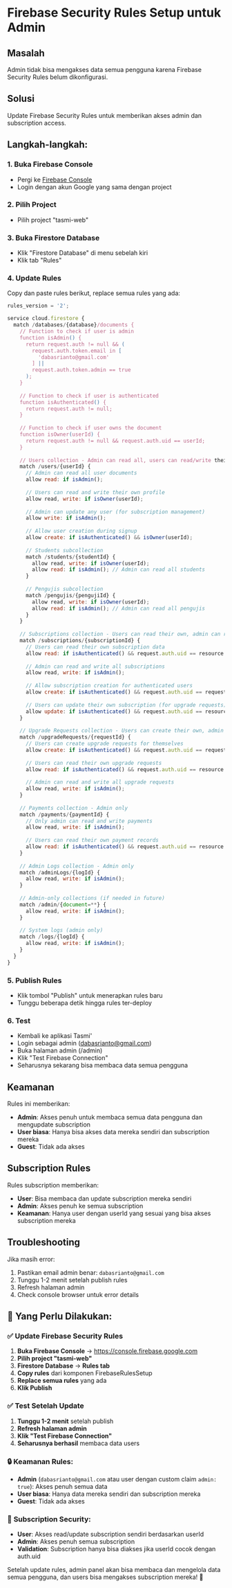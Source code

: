 # Firebase Security Rules Setup untuk Admin

## Masalah
Admin tidak bisa mengakses data semua pengguna karena Firebase Security Rules belum dikonfigurasi.

## Solusi
Update Firebase Security Rules untuk memberikan akses admin dan subscription access.

## Langkah-langkah:

### 1. Buka Firebase Console
- Pergi ke [Firebase Console](https://console.firebase.google.com)
- Login dengan akun Google yang sama dengan project

### 2. Pilih Project
- Pilih project "tasmi-web"

### 3. Buka Firestore Database
- Klik "Firestore Database" di menu sebelah kiri
- Klik tab "Rules"

### 4. Update Rules
Copy dan paste rules berikut, replace semua rules yang ada:

```javascript
rules_version = '2';

service cloud.firestore {
  match /databases/{database}/documents {
    // Function to check if user is admin
    function isAdmin() {
      return request.auth != null && (
        request.auth.token.email in [
          'dabasrianto@gmail.com'
        ] || 
        request.auth.token.admin == true
      );
    }
    
    // Function to check if user is authenticated
    function isAuthenticated() {
      return request.auth != null;
    }
    
    // Function to check if user owns the document
    function isOwner(userId) {
      return request.auth != null && request.auth.uid == userId;
    }
    
    // Users collection - Admin can read all, users can read/write their own
    match /users/{userId} {
      // Admin can read all user documents
      allow read: if isAdmin();
      
      // Users can read and write their own profile
      allow read, write: if isOwner(userId);
      
      // Admin can update any user (for subscription management)
      allow write: if isAdmin();
      
      // Allow user creation during signup
      allow create: if isAuthenticated() && isOwner(userId);
      
      // Students subcollection
      match /students/{studentId} {
        allow read, write: if isOwner(userId);
        allow read: if isAdmin(); // Admin can read all students
      }
      
      // Pengujis subcollection  
      match /pengujis/{pengujiId} {
        allow read, write: if isOwner(userId);
        allow read: if isAdmin(); // Admin can read all pengujis
      }
    }
    
    // Subscriptions collection - Users can read their own, admin can read/write all
    match /subscriptions/{subscriptionId} {
      // Users can read their own subscription data
      allow read: if isAuthenticated() && request.auth.uid == resource.data.userId;
      
      // Admin can read and write all subscriptions
      allow read, write: if isAdmin();
      
      // Allow subscription creation for authenticated users
      allow create: if isAuthenticated() && request.auth.uid == request.resource.data.userId;
      
      // Users can update their own subscription (for upgrade requests)
      allow update: if isAuthenticated() && request.auth.uid == resource.data.userId;
    }
    
    // Upgrade Requests collection - Users can create their own, admin can read/write all
    match /upgradeRequests/{requestId} {
      // Users can create upgrade requests for themselves
      allow create: if isAuthenticated() && request.auth.uid == request.resource.data.userId;
      
      // Users can read their own upgrade requests
      allow read: if isAuthenticated() && request.auth.uid == resource.data.userId;
      
      // Admin can read and write all upgrade requests
      allow read, write: if isAdmin();
    }
    
    // Payments collection - Admin only
    match /payments/{paymentId} {
      // Only admin can read and write payments
      allow read, write: if isAdmin();
      
      // Users can read their own payment records
      allow read: if isAuthenticated() && request.auth.uid == resource.data.userId;
    }
    
    // Admin Logs collection - Admin only
    match /adminLogs/{logId} {
      allow read, write: if isAdmin();
    }
    
    // Admin-only collections (if needed in future)
    match /admin/{document=**} {
      allow read, write: if isAdmin();
    }
    
    // System logs (admin only)
    match /logs/{logId} {
      allow read, write: if isAdmin();
    }
  }
}
```

### 5. Publish Rules
- Klik tombol "Publish" untuk menerapkan rules baru
- Tunggu beberapa detik hingga rules ter-deploy

### 6. Test
- Kembali ke aplikasi Tasmi'
- Login sebagai admin (dabasrianto@gmail.com)
- Buka halaman admin (/admin)
- Klik "Test Firebase Connection"
- Seharusnya sekarang bisa membaca data semua pengguna

## Keamanan
Rules ini memberikan:
- **Admin**: Akses penuh untuk membaca semua data pengguna dan mengupdate subscription
- **User biasa**: Hanya bisa akses data mereka sendiri dan subscription mereka
- **Guest**: Tidak ada akses

## Subscription Rules
Rules subscription memberikan:
- **User**: Bisa membaca dan update subscription mereka sendiri
- **Admin**: Akses penuh ke semua subscription
- **Keamanan**: Hanya user dengan userId yang sesuai yang bisa akses subscription mereka

## Troubleshooting
Jika masih error:
1. Pastikan email admin benar: `dabasrianto@gmail.com`
2. Tunggu 1-2 menit setelah publish rules
3. Refresh halaman admin
4. Check console browser untuk error details

## 🔧 **Yang Perlu Dilakukan:**

### ✅ **Update Firebase Security Rules**
1. **Buka Firebase Console** → https://console.firebase.google.com
2. **Pilih project "tasmi-web"**
3. **Firestore Database** → **Rules tab**
4. **Copy rules** dari komponen FirebaseRulesSetup
5. **Replace semua rules** yang ada
6. **Klik Publish**

### ✅ **Test Setelah Update**
1. **Tunggu 1-2 menit** setelah publish
2. **Refresh halaman admin**
3. **Klik "Test Firebase Connection"**
4. **Seharusnya berhasil** membaca data users

### 🔒 **Keamanan Rules:**
- **Admin** (`dabasrianto@gmail.com` atau user dengan custom claim `admin: true`): Akses penuh semua data
- **User biasa**: Hanya data mereka sendiri dan subscription mereka
- **Guest**: Tidak ada akses

### 🔐 **Subscription Security:**
- **User**: Akses read/update subscription sendiri berdasarkan userId
- **Admin**: Akses penuh semua subscription
- **Validation**: Subscription hanya bisa diakses jika userId cocok dengan auth.uid

Setelah update rules, admin panel akan bisa membaca dan mengelola data semua pengguna, dan users bisa mengakses subscription mereka! 🚀